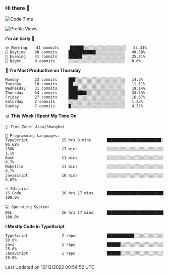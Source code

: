 ### Hi there 👋

<!--
**waynelwz/waynelwz** is a ✨ _special_ ✨ repository because its `README.md` (this file) appears on your GitHub profile.

Here are some ideas to get you started:

- 🔭 I’m currently working on ...
- 🌱 I’m currently learning ...
- 👯 I’m looking to collaborate on ...
- 🤔 I’m looking for help with ...
- 💬 Ask me about ...
- 📫 How to reach me: ...
- 😄 Pronouns: ...
- ⚡ Fun fact: ...
-->

<!--START_SECTION:waka-->
![Code Time](http://img.shields.io/badge/Code%20Time-799%20hrs%2055%20mins-blue)

![Profile Views](http://img.shields.io/badge/Profile%20Views-0-blue)

**I'm an Early 🐤** 

```text
🌞 Morning    41 commits     ██████░░░░░░░░░░░░░░░░░░░   25.31% 
🌆 Daytime    80 commits     ████████████░░░░░░░░░░░░░   49.38% 
🌃 Evening    41 commits     ██████░░░░░░░░░░░░░░░░░░░   25.31% 
🌙 Night      0 commits      ░░░░░░░░░░░░░░░░░░░░░░░░░   0.0%

```
📅 **I'm Most Productive on Thursday** 

```text
Monday       23 commits     ███░░░░░░░░░░░░░░░░░░░░░░   14.2% 
Tuesday      18 commits     ██░░░░░░░░░░░░░░░░░░░░░░░   11.11% 
Wednesday    31 commits     ████░░░░░░░░░░░░░░░░░░░░░   19.14% 
Thursday     54 commits     ████████░░░░░░░░░░░░░░░░░   33.33% 
Friday       27 commits     ████░░░░░░░░░░░░░░░░░░░░░   16.67% 
Saturday     2 commits      ░░░░░░░░░░░░░░░░░░░░░░░░░   1.23% 
Sunday       7 commits      █░░░░░░░░░░░░░░░░░░░░░░░░   4.32%

```


📊 **This Week I Spent My Time On** 

```text
⌚︎ Time Zone: Asia/Shanghai

💬 Programming Languages: 
TypeScript               25 hrs 8 mins       ████████████████████████░   95.68% 
JSON                     17 mins             ░░░░░░░░░░░░░░░░░░░░░░░░░   1.1% 
Bash                     11 mins             ░░░░░░░░░░░░░░░░░░░░░░░░░   0.7% 
Makefile                 11 mins             ░░░░░░░░░░░░░░░░░░░░░░░░░   0.7% 
JavaScript               10 mins             ░░░░░░░░░░░░░░░░░░░░░░░░░   0.67%

🔥 Editors: 
VS Code                  26 hrs 17 mins      █████████████████████████   100.0%

💻 Operating System: 
WSL                      26 hrs 17 mins      █████████████████████████   100.0%

```

**I Mostly Code in TypeScript** 

```text
TypeScript               2 repos             ████████████░░░░░░░░░░░░░   50.0% 
Java                     1 repo              ██████░░░░░░░░░░░░░░░░░░░   25.0% 
JavaScript               1 repo              ██████░░░░░░░░░░░░░░░░░░░   25.0%

```



 Last Updated on 10/12/2022 00:54:52 UTC
<!--END_SECTION:waka-->
